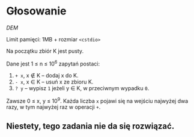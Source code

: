 # Głosowanie
*DEM*

Limit pamięci: 1MB + rozmiar `<cstdio>`

Na początku zbiór K jest pusty.

Dane jest 1 &le; n &le; 10<sup>6</sup> zapytań postaci:
1. `+ x`, x &notin; K &ndash; dodaj x do K.
2. `- x`, x &in; K &ndash; usuń x ze zbioru K.
3. `? y` &ndash; wypisz `1` jeżeli y &in; K, w przeciwnym wypadku `0`.

Zawsze 0 &le; x, y &le; 10<sup>9</sup>. Każda liczba `x` pojawi się na wejściu najwyżej dwa razy, w tym najwyżej raz w operacji `+`.

## Niestety, tego zadania nie da się rozwiązać.
